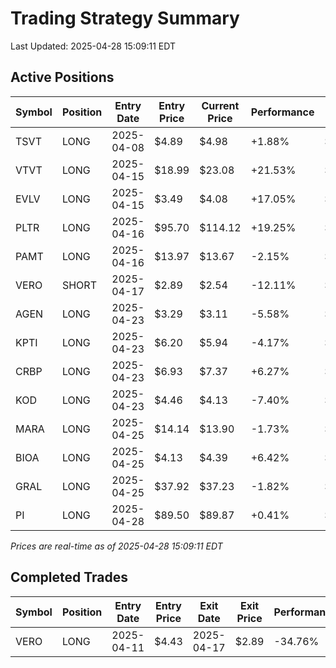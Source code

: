 # Trading Strategy Summary

Last Updated: 2025-04-28 15:09:11 EDT

## Active Positions

| Symbol | Position | Entry Date | Entry Price | Current Price | Performance | P/L per Share |
|--------|----------|------------|-------------|---------------|-------------|--------------|
| TSVT | LONG | 2025-04-08 | $4.89 | $4.98 | +1.88% | $+0.09 |
| VTVT | LONG | 2025-04-15 | $18.99 | $23.08 | +21.53% | $+4.09 |
| EVLV | LONG | 2025-04-15 | $3.49 | $4.08 | +17.05% | $+0.59 |
| PLTR | LONG | 2025-04-16 | $95.70 | $114.12 | +19.25% | $+18.42 |
| PAMT | LONG | 2025-04-16 | $13.97 | $13.67 | -2.15% | $-0.30 |
| VERO | SHORT | 2025-04-17 | $2.89 | $2.54 | -12.11% | $-0.35 |
| AGEN | LONG | 2025-04-23 | $3.29 | $3.11 | -5.58% | $-0.18 |
| KPTI | LONG | 2025-04-23 | $6.20 | $5.94 | -4.17% | $-0.26 |
| CRBP | LONG | 2025-04-23 | $6.93 | $7.37 | +6.27% | $+0.44 |
| KOD | LONG | 2025-04-23 | $4.46 | $4.13 | -7.40% | $-0.33 |
| MARA | LONG | 2025-04-25 | $14.14 | $13.90 | -1.73% | $-0.25 |
| BIOA | LONG | 2025-04-25 | $4.13 | $4.39 | +6.42% | $+0.26 |
| GRAL | LONG | 2025-04-25 | $37.92 | $37.23 | -1.82% | $-0.69 |
| PI | LONG | 2025-04-28 | $89.50 | $89.87 | +0.41% | $+0.37 |

*Prices are real-time as of 2025-04-28 15:09:11 EDT*

## Completed Trades

| Symbol | Position | Entry Date | Entry Price | Exit Date | Exit Price | Performance |
|--------|----------|------------|-------------|-----------|------------|-------------|
| VERO | LONG | 2025-04-11 | $4.43 | 2025-04-17 | $2.89 | -34.76% |